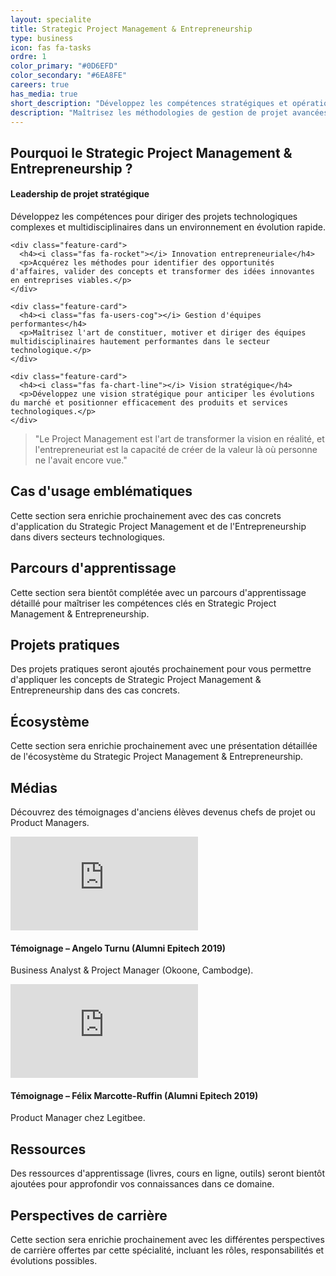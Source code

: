 ```yaml
---
layout: specialite
title: Strategic Project Management & Entrepreneurship
type: business
icon: fas fa-tasks
ordre: 1
color_primary: "#0D6EFD"
color_secondary: "#6EA8FE"
careers: true
has_media: true
short_description: "Développez les compétences stratégiques et opérationnelles pour mener des projets complexes et créer des entreprises innovantes dans l'écosystème tech."
description: "Maîtrisez les méthodologies de gestion de projet avancées et les stratégies entrepreneuriales pour diriger efficacement des initiatives technologiques d'envergure et transformer des idées innovantes en entreprises prospères."
---
```


<section id="overview">
  <h2><i class="fas fa-lightbulb"></i> Pourquoi le Strategic Project Management & Entrepreneurship ?</h2>
  
  <div class="card-grid">
    <div class="feature-card">
      <h4><i class="fas fa-project-diagram"></i> Leadership de projet stratégique</h4>
      <p>Développez les compétences pour diriger des projets technologiques complexes et multidisciplinaires dans un environnement en évolution rapide.</p>
    </div>
    
    <div class="feature-card">
      <h4><i class="fas fa-rocket"></i> Innovation entrepreneuriale</h4>
      <p>Acquérez les méthodes pour identifier des opportunités d'affaires, valider des concepts et transformer des idées innovantes en entreprises viables.</p>
    </div>
    
    <div class="feature-card">
      <h4><i class="fas fa-users-cog"></i> Gestion d'équipes performantes</h4>
      <p>Maîtrisez l'art de constituer, motiver et diriger des équipes multidisciplinaires hautement performantes dans le secteur technologique.</p>
    </div>
    
    <div class="feature-card">
      <h4><i class="fas fa-chart-line"></i> Vision stratégique</h4>
      <p>Développez une vision stratégique pour anticiper les évolutions du marché et positionner efficacement des produits et services technologiques.</p>
    </div>
  </div>
  
  <blockquote class="mt-4">
    <p>"Le Project Management est l'art de transformer la vision en réalité, et l'entrepreneuriat est la capacité de créer de la valeur là où personne ne l'avait encore vue."</p>
  </blockquote>
</section>

<section id="cases">
  <h2><i class="fas fa-briefcase"></i> Cas d'usage emblématiques</h2>
  
  <p>Cette section sera enrichie prochainement avec des cas concrets d'application du Strategic Project Management et de l'Entrepreneurship dans divers secteurs technologiques.</p>
</section>

<section id="roadmap">
  <h2><i class="fas fa-map"></i> Parcours d'apprentissage</h2>
  
  <p>Cette section sera bientôt complétée avec un parcours d'apprentissage détaillé pour maîtriser les compétences clés en Strategic Project Management & Entrepreneurship.</p>
</section>

<section id="hands-on">
  <h2><i class="fas fa-laptop-code"></i> Projets pratiques</h2>
  
  <p>Des projets pratiques seront ajoutés prochainement pour vous permettre d'appliquer les concepts de Strategic Project Management & Entrepreneurship dans des cas concrets.</p>
</section>

<section id="ecosystem">
  <h2><i class="fas fa-network-wired"></i> Écosystème</h2>
  
  <p>Cette section sera enrichie prochainement avec une présentation détaillée de l'écosystème du Strategic Project Management & Entrepreneurship.</p>
</section>

<!-- ========== MEDIAS ========== -->
<section id="media">
  <h2><i class="fas fa-play-circle"></i> Médias</h2>
  <p>Découvrez des témoignages d'anciens élèves devenus chefs de projet ou Product Managers.</p>
  <div class="card-grid">
    <div class="feature-card media-card">
      <div class="video-embed-container">
        <iframe src="https://www.youtube.com/embed/hZ_UUPvqQZA" title="Témoignage – Angelo Turnu (Alumni Epitech 2019), Business Analyst & Project Manager (Okoone, Cambodge)" frameborder="0" allow="accelerometer; autoplay; clipboard-write; encrypted-media; gyroscope; picture-in-picture; web-share" allowfullscreen></iframe>
      </div>
      <h4 class="video-title">Témoignage – Angelo Turnu (Alumni Epitech 2019)</h4>
      <p class="video-description">Business Analyst & Project Manager (Okoone, Cambodge).</p>
    </div>
    <div class="feature-card media-card">
      <div class="video-embed-container">
        <iframe src="https://www.youtube.com/embed/lGNFEfMFRGI" title="Témoignage – Félix Marcotte-Ruffin (Alumni Epitech 2019), Product Manager chez Legitbee" frameborder="0" allow="accelerometer; autoplay; clipboard-write; encrypted-media; gyroscope; picture-in-picture; web-share" allowfullscreen></iframe>
      </div>
      <h4 class="video-title">Témoignage – Félix Marcotte-Ruffin (Alumni Epitech 2019)</h4>
      <p class="video-description">Product Manager chez Legitbee.</p>
    </div>
  </div>
</section>

<!-- ========== RESSOURCES ========= -->
<section id="resources">
  <h2><i class="fas fa-book"></i> Ressources</h2>
  
  <p>Des ressources d'apprentissage (livres, cours en ligne, outils) seront bientôt ajoutées pour approfondir vos connaissances dans ce domaine.</p>
</section>

<section id="career">
  <h2><i class="fas fa-briefcase"></i> Perspectives de carrière</h2>
  
  <p>Cette section sera enrichie prochainement avec les différentes perspectives de carrière offertes par cette spécialité, incluant les rôles, responsabilités et évolutions possibles.</p>
</section> 